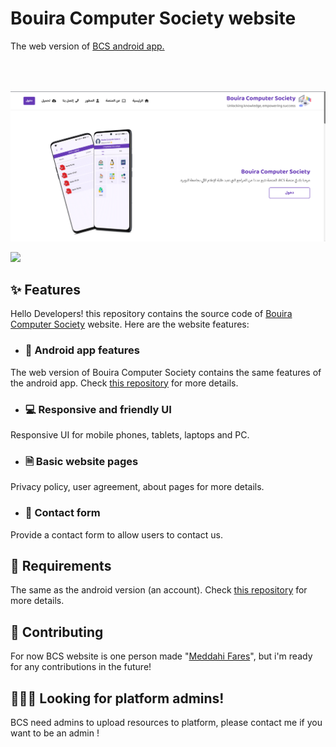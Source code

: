 # Bouira Computer Society website 
The web version of <a href="https://github.com/faresmdh/BCS" target="_blank">BCS android app.</a>
<img src="https://github.com/faresmdh/BCS-website/blob/main/1.png" alt="Image 1" style="margin-top:64px;">

<a style="margin-top:64px;" href="#">
  <img src="https://img.shields.io/badge/Bouira_Computer_Society_website-purple?style=flat"/>
</a>

## ✨ Features
Hello Developers! this repository contains the source code of <a href="#">Bouira Computer Society</a> website. Here are the website features:
- ### 📱 Android app features
The web version of Bouira Computer Society contains the same features of the android app. Check <a href="https://github.com/faresmdh/BCS">this repository</a> for more details.
- ### 💻 Responsive and  friendly UI
Responsive UI for mobile phones, tablets, laptops and PC.
- ### 🗎 Basic website pages
Privacy policy, user agreement, about pages for more details.
- ### 🧔 Contact form
Provide a contact form to allow users to contact us.

## 🌟 Requirements
The same as the android version (an account). Check <a href="https://github.com/faresmdh/BCS">this repository</a> for more details.

## 🤝 Contributing
For now BCS website is one person made "<a href="https://github.com/faresmdh">Meddahi Fares</a>", but i'm ready for any contributions in the future!

## 👨🏻‍💻 Looking for platform admins!
BCS need admins to upload resources to platform, please contact me if you want to be an admin !
